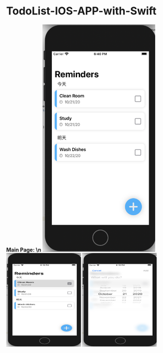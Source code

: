 # TodoList-IOS-APP-with-Swift

<strong> Main Page: \n <strong>
<img src="https://github.com/JinLi97/TodoList-IOS-APP-with-Swift/blob/main/images/Main%20Page.png" width="60%" height="60%">
<img src="https://github.com/JinLi97/TodoList-IOS-APP-with-Swift/blob/main/images/Choose%20Item.png" width="200" height="250">
<img src="https://github.com/JinLi97/TodoList-IOS-APP-with-Swift/blob/main/images/Add%20or%20Update%20Item.png" width="200" height="250">
